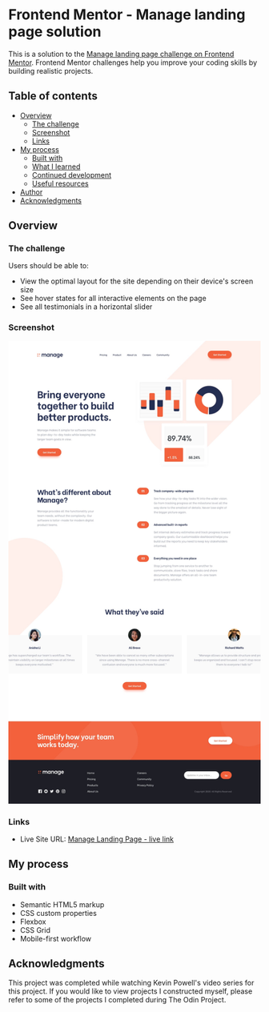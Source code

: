 # Frontend Mentor - Manage landing page solution

This is a solution to the [Manage landing page challenge on Frontend Mentor](https://www.frontendmentor.io/challenges/manage-landing-page-SLXqC6P5). Frontend Mentor challenges help you improve your coding skills by building realistic projects. 

## Table of contents

- [Overview](#overview)
  - [The challenge](#the-challenge)
  - [Screenshot](#screenshot)
  - [Links](#links)
- [My process](#my-process)
  - [Built with](#built-with)
  - [What I learned](#what-i-learned)
  - [Continued development](#continued-development)
  - [Useful resources](#useful-resources)
- [Author](#author)
- [Acknowledgments](#acknowledgments)

## Overview

### The challenge

Users should be able to:

- View the optimal layout for the site depending on their device's screen size
- See hover states for all interactive elements on the page
- See all testimonials in a horizontal slider

### Screenshot

![](/images/manage-landing-page-screenshot.jpg)

### Links

- Live Site URL: [Manage Landing Page - live link](xxxx)

## My process

### Built with

- Semantic HTML5 markup
- CSS custom properties
- Flexbox
- CSS Grid
- Mobile-first workflow

## Acknowledgments

This project was completed while watching Kevin Powell's video series for this project.  If you would like to view projects I constructed myself, please refer to some of the projects I completed during The Odin Project.